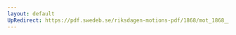 ```yaml
---
layout: default
UpRedirect: https://pdf.swedeb.se/riksdagen-motions-pdf/1868/mot_1868__fk__00075/mot_1868__fk__00075_003.pdf
---
```

